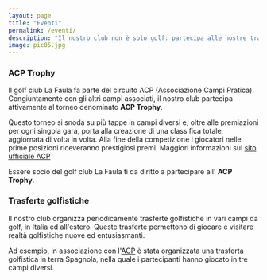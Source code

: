 ```yaml
---
layout: page
title: "Eventi"
permalink: /eventi/
description: "Il nostro club non è solo golf: partecipa alle nostre trasferte e ai nostri eventi"
image: pic05.jpg
---
```


### ACP Trophy

Il golf club La Faula fa parte del circuito ACP (Associazione Campi Pratica). Congiuntamente con gli altri campi associati, il nostro club partecipa attivamente al torneo denominato **ACP Trophy**.

Questo torneo si snoda su più tappe in campi diversi e, oltre alle premiazioni per ogni singola gara, porta alla creazione di una classifica totale, aggiornata di volta in volta. Alla fine della competizione i giocatori nelle prime posizioni riceveranno prestigiosi premi.
Maggiori informazioni sul [sito ufficiale ACP](http://www.acpgolf.it)

Essere socio del golf club La Faula ti da diritto a partecipare all' **ACP Trophy**.


### Trasferte golfistiche

Il nostro club organizza periodicamente trasferte golfistiche in vari campi da golf, in Italia ed all'estero.
Queste trasferte permettono di giocare e visitare realtà golfistiche nuove ed entusiasmanti.

Ad esempio, in associazione con l'[ACP](http://www.acpgolf.it) è stata organizzata una trasferta golfistica in terra Spagnola, nella quale i partecipanti hanno giocato in tre campi diversi.




